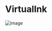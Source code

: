 # VirtualInk

![image](https://user-images.githubusercontent.com/80744000/221439773-f48190ce-8add-4265-9857-254282658ed6.png)

